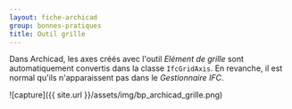 ```yaml
---
layout: fiche-archicad
group: bonnes-pratiques
title: Outil grille
---
```


Dans Archicad, les axes créés avec l'outil *Elément de grille* sont automatiquement convertis dans la classe `IfcGridAxis`. En revanche, il est normal qu'ils n'apparaissent pas dans le *Gestionnaire IFC*.

![capture]({{ site.url }}/assets/img/bp_archicad_grille.png)